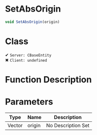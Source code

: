 # SetAbsOrigin
```js
void SetAbsOrigin(origin)
```
# Class
✔ `Server: CBaseEntity`  
✖ `Client: undefined`  

# Function Description

# Parameters
Type|Name|Description
--|--|--
Vector|origin|No Description Set
